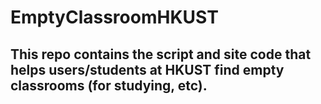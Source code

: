 # EmptyClassroomHKUST

## This repo contains the script and site code that helps users/students at HKUST find empty classrooms (for studying, etc).
